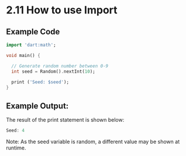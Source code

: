 # 2.11 How to use Import 

## Example Code

```dart
import 'dart:math';

void main() {

  // Generate random number between 0-9
  int seed = Random().nextInt(10);
  
  print ('Seed: $seed');
}
```

## Example Output:

The result of the print statement is shown below:

```dart
Seed: 4
```

Note: As the seed variable is random, a different value may be shown at runtime.
